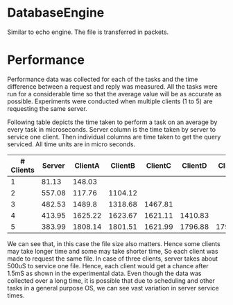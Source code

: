 # DatabaseEngine

Similar to echo engine. The file is transferred in packets.

# Performance

Performance data was collected for each of the tasks and the time difference between a request and reply was measured. All the tasks were run for a considerable time so that the average value will be as accurate as possible. Experiments were conducted when multiple clients (1 to 5) are requesting the same server.

Following table depicts the time taken to perform a task on an average by every task in microseconds. Server column is the time taken by server to service one client. Then individual columns are time taken to get the query serviced. All time units are in micro seconds.

| # Clients | Server  | ClientA | ClientB | ClientC | ClientD | ClientE |
|-----------|---------|---------|---------|---------|---------|---------|
| 1         | 81.13   | 148.03  |         |         |         |         |
| 2         | 557.08  | 117.76  | 1104.12 |         |         |         |
| 3         | 482.53  | 1489.8  | 1318.68 | 1467.81 |         |         |
| 4         |  413.95 | 1625.22 | 1623.67 | 1621.11 | 1410.83 |         |
| 5         | 383.99  | 1808.14 | 1801.51 | 1621.99 | 1796.88 | 1793.05 |

We can see that, in this case the file size also matters. Hence some clients may take longer time and some may take shorter time, So each client was made to request the same file. In case of three clients, server takes about 500uS to service one file. Hence, each client would get a chance after 1.5mS as shown in the experimental data. Even though the data was collected over a long time, it is possible that due to scheduling and other tasks in a general purpose OS, we can see vast variation in server service times.
